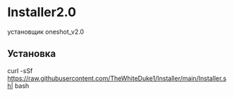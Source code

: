 # Installer2.0
установщик oneshot_v2.0

## Установка
curl -sSf https://raw.githubusercontent.com/TheWhiteDuke1/Installer/main/Installer.sh| bash
